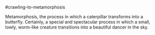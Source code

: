 #crawling-to-metamorphosis

Metamorphosis, the process in which a caterpillar transforms into a butterfly. Certainly, a special and spectacular process in which a small, lowly, worm-like creature transitions into a beautiful dancer in the sky.

